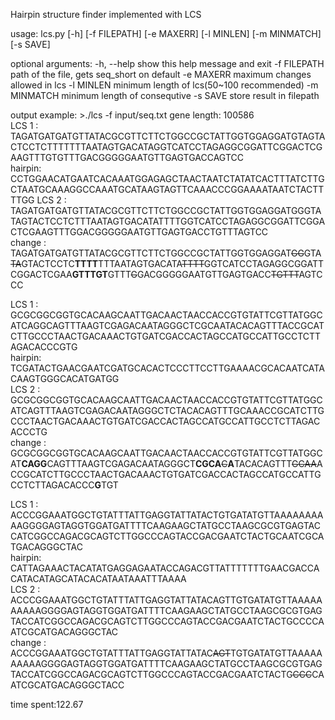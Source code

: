 Hairpin structure finder implemented with LCS

usage: lcs.py [-h] [-f FILEPATH] [-e MAXERR] [-l MINLEN] [-m MINMATCH]
              [-s SAVE]

optional arguments:
    -h, --help   show this help message and exit
    -f FILEPATH  path of the file, gets seq_short on default
    -e MAXERR    maximum changes allowed in lcs
    -l MINLEN    minimum length of lcs(50~100 recommended)
    -m MINMATCH  minimum length of consequtive
    -s SAVE      store result in filepath

output example:
\>./lcs -f input/seq.txt
gene length: 100586  
LCS 1  : TAGATGATGATGTTATACGCGTTCTTCTGGCCGCTATTGGTGGAGGATGTAGTACTCCTCTTTTTTTAATAGTGACATAGGTCATCCTAGAGGCGGATTCGGACTCGAAGTTTGTGTTTGACGGGGGAATGTTGAGTGACCAGTCC  
hairpin: CCTGGAACATGAATCACAAATGGAGAGCTAACTAATCTATATCACTTTATCTTGCTAATGCAAAGGCCAAATGCATAAGTAGTTCAAACCCGGAAAATAATCTACTTTTGG
LCS 2  : TAGATGATGATGTTATACGCGTTCTTCTGGCCGCTATTGGTGGAGGATGGGTATAGTACTCCTCTTTAATAGTGACATATTTTGGTCATCCTAGAGGCGGATTCGGACTCGAAGTTTGGACGGGGGAATGTTGAGTGACCTGTTTAGTCC  
change : TAGATGATGATGTTATACGCGTTCTTCTGGCCGCTATTGGTGGAGGAT~~GG~~GTA~~TA~~GTACTCCTC**TTTT**TTTAATAGTGACATA~~TTTT~~GGTCATCCTAGAGGCGGATTCGGACTCGAA**GTTTGT**GTTT~~G~~GACGGGGGAATGTTGAGTGACC~~TGTTT~~AGTCCC  
  
LCS 1  : GCGCGGCGGTGCACAAGCAATTGACAACTAACCACCGTGTATTCGTTATGGCATCAGGCAGTTTAAGTCGAGACAATAGGGCTCGCAATACACAGTTTACCGCATCTTGCCCTAACTGACAAACTGTGATCGACCACTAGCCATGCCATTGCCTCTTAGACACCCGTG  
hairpin: TCGATACTGAACGAATCGATGCACACTCCCTTCCTTGAAAACGCACAATCATACAAGTGGGCACATGATGG  
LCS 2  : GCGCGGCGGTGCACAAGCAATTGACAACTAACCACCGTGTATTCGTTATGGCATCAGTTTAAGTCGAGACAATAGGGCTCTACACAGTTTGCAAACCGCATCTTGCCCTAACTGACAAACTGTGATCGACCACTAGCCATGCCATTGCCTCTTAGACACCCTG  
change : GCGCGGCGGTGCACAAGCAATTGACAACTAACCACCGTGTATTCGTTATGGCAT**CAGG**CAGTTTAAGTCGAGACAATAGGGCT**CGCA**~~C~~**A**TACACAGTTT~~GCAA~~ACCGCATCTTGCCCTAACTGACAAACTGTGATCGACCACTAGCCATGCCATTGCCTCTTAGACACCC**G**TGT  
  
LCS 1  : ACCCGGAAATGGCTGTATTTATTGAGGTATTATACTGTGATATGTTAAAAAAAAAAGGGGAGTAGGTGGATGATTTTCAAGAAGCTATGCCTAAGCGCGTGAGTACCATCGGCCAGACGCAGTCTTGGCCCAGTACCGACGAATCTACTGCAATCGCATGACAGGGCTAC  
hairpin: CATTAGAAACTACATATGAGGAGAATACCAGACGTTATTTTTTTGAACGACCACATACATAGCATACACATAATAAATTTAAAA  
LCS 2  : ACCCGGAAATGGCTGTATTTATTGAGGTATTATACAGTTGTGATATGTTAAAAAAAAAAGGGGAGTAGGTGGATGATTTTCAAGAAGCTATGCCTAAGCGCGTGAGTACCATCGGCCAGACGCAGTCTTGGCCCAGTACCGACGAATCTACTGCCCCAATCGCATGACAGGGCTAC  
change : ACCCGGAAATGGCTGTATTTATTGAGGTATTATAC~~AGT~~TGTGATATGTTAAAAAAAAAAGGGGAGTAGGTGGATGATTTTCAAGAAGCTATGCCTAAGCGCGTGAGTACCATCGGCCAGACGCAGTCTTGGCCCAGTACCGACGAATCTACTG~~CCC~~CAATCGCATGACAGGGCTACC  
  
time spent:122.67      
